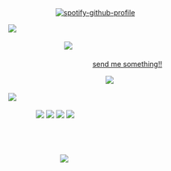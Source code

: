 
ㅤㅤㅤㅤㅤㅤㅤㅤㅤㅤㅤㅤㅤㅤㅤㅤㅤ‎ ㅤ‎[![spotify-github-profile](https://spotify-github-profile.kittinanx.com/api/view?uid=31ccuakfop2nbrlfgknd5fracn3i&cover_image=true&theme=natemoo-re&show_offline=false&background_color=121212&interchange=true&bar_color=fbfbfb&bar_color_cover=false)](https://github.com/kittinan/spotify-github-profile)

ㅤㅤㅤㅤㅤㅤㅤㅤㅤㅤㅤ![](https://files.catbox.moe/bl1p6i.png)ㅤ




ㅤㅤㅤㅤㅤㅤㅤㅤㅤㅤㅤㅤㅤㅤㅤㅤㅤ‎ ㅤㅤ‎ ![](https://64.media.tumblr.com/539d48a86a64d85b88d1b2c5a1e97473/76f82df24fa57a43-86/s400x600/5d9c59b476c22b616ab3b13d5b5ed44e43cc0bf1.gifv)

ㅤㅤㅤㅤㅤㅤㅤㅤㅤㅤㅤㅤㅤㅤㅤㅤㅤㅤㅤㅤㅤㅤㅤㅤ[send me something!!](https://lazerbeammm.straw.page/)

ㅤㅤㅤㅤㅤㅤㅤㅤㅤㅤㅤㅤㅤㅤㅤㅤㅤㅤㅤㅤㅤㅤㅤㅤㅤ‎ㅤ![](https://komarev.com/ghpvc/?username=texaschainsawmassacre&style=flat-square&color=DA1C02&label=MARTIANS)



ㅤㅤㅤㅤㅤㅤㅤㅤㅤㅤㅤ![](https://files.catbox.moe/bl1p6i.png)ㅤ

ㅤ
ㅤㅤㅤㅤㅤㅤㅤㅤㅤㅤㅤㅤㅤㅤ![](https://64.media.tumblr.com/521f89adbdf5c16381a90752d9b591b9/eb25773e47526d80-c8/s100x200/ec650bb7b5bb4ccb19aaf7c9a574d66d8c4a132c.pnj) ![](https://64.media.tumblr.com/2439a2a8b8aff39ca13b96f1d90b5233/eb25773e47526d80-23/s100x200/8826f0d5f62b1aef75c5afbd3a6f4765dd5426cd.pnj) ![](https://64.media.tumblr.com/123a6cc50e4248c65bbf2fd8d47dcc23/eb25773e47526d80-90/s100x200/fe6056ce6bc4d34e9c5152cdf6e05dec199785fa.pnj) ![](https://64.media.tumblr.com/feb099420ff6b0576a9a2e83296670c1/eb25773e47526d80-ac/s100x200/acc65e3c4e2db504f3b69126b9496010d3353fbb.pnj)


ㅤㅤㅤㅤㅤㅤㅤㅤㅤㅤㅤㅤ


ㅤㅤㅤㅤㅤㅤㅤㅤㅤㅤㅤㅤㅤㅤㅤㅤㅤㅤㅤㅤㅤㅤㅤㅤㅤㅤㅤㅤㅤㅤㅤㅤㅤㅤㅤㅤㅤㅤㅤㅤㅤㅤㅤㅤㅤㅤㅤㅤㅤㅤㅤㅤㅤㅤㅤㅤㅤㅤ![](https://files.catbox.moe/4kvprj.png)ㅤ
